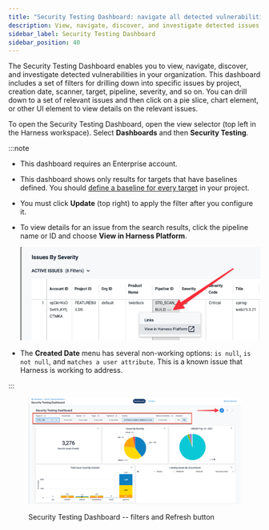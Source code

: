 ```yaml
---
title: "Security Testing Dashboard: navigate all detected vulnerabilities in your organization"
description: View, navigate, discover, and investigate detected issues in the Security Testing Dashboard. 
sidebar_label: Security Testing Dashboard
sidebar_position: 40
---
```


The Security Testing Dashboard enables you to view, navigate, discover, and investigate detected vulnerabilities in your organization. This dashboard includes a set of filters for drilling down into specific issues by project, creation date, scanner, target, pipeline, severity, and so on. You can drill down to a set of relevant issues and then click on a pie slice, chart element, or other UI element to view details on the relevant issues.

To open the Security Testing Dashboard, open the view selector (top left in the Harness workspace). Select **Dashboards** and then **Security Testing**.

:::note
- This dashboard requires an Enterprise account.
- This dashboard shows only results for targets that have baselines defined. You should [define a baseline for every target](/docs/security-testing-orchestration/get-started/key-concepts/targets-and-baselines) in your project. 
- You must click **Update** (top right) to apply the filter after you configure it.
- To view details for an issue from the search results, click the pipeline name or ID and choose **View in Harness Platform**. 

   ![](./static/sto-dashboard-view-issue-in-harness-platform.png)

- The **Created Date** menu has several non-working options: `is null`, `is not null`, and `matches a user attribute`. This is a known issue that Harness is working to address.

:::

<figure>

![Security Testing Dashboard -- filters and Refresh button](./static/sto-dashboard-with-new-filters.png)

<figcaption>Security Testing Dashboard -- filters and Refresh button</figcaption>
</figure>

